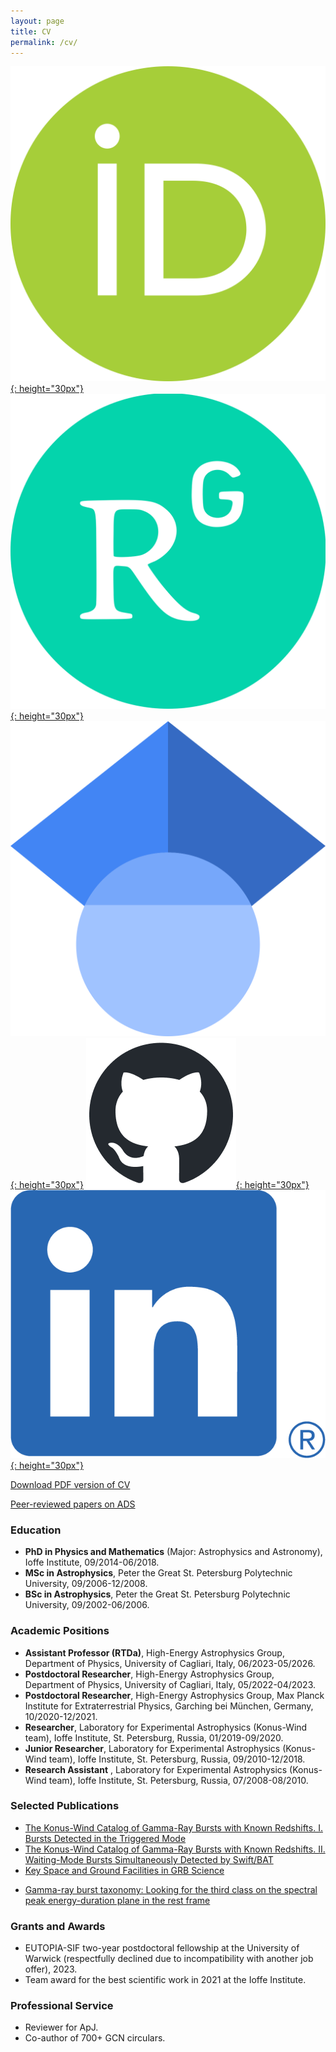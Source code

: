 ```yaml
---
layout: page
title: CV
permalink: /cv/
---
```


[![ORCID](assets/images/ORCID_iD.svg.png){: height="30px"}](https://orcid.org/0000-0003-0292-6221)
[![ResearchGate](assets/images/ResearchGate_icon_SVG.svg.png){: height="30px"}](https://www.researchgate.net/profile/Anastasia-Tsvetkova)
[![Google Scholar](assets/images/Google_Scholar_logo.svg){: height="30px"}](https://scholar.google.fi/citations?hl=en&user=tWnsMS0AAAAJ)
[![GitHub](assets/images/github-mark.png){: height="30px"}](https://github.com/anastasia-tsvetkova)
[![LinkedIn](assets/images//LI-In-Bug.png){: height="30px"}](https://www.linkedin.com/in/anastasia-tsvetkova-a17196192?utm_source=share&utm_campaign=share_via&utm_content=profile&utm_medium=ios_app)



[Download PDF version of CV](/assets/docs/cv.pdf)

[Peer-reviewed papers on ADS](https://ui.adsabs.harvard.edu/public-libraries/Pkam8mgQQHuv1FsdqrzuBQ)

### Education
- **PhD in Physics and Mathematics** (Major: Astrophysics and Astronomy), Ioffe Institute, 09/2014-06/2018.
- **MSc in Astrophysics**, Peter the Great St. Petersburg Polytechnic University, 09/2006-12/2008.
- **BSc in Astrophysics**, Peter the Great St. Petersburg Polytechnic University, 09/2002-06/2006.

### Academic Positions
- **Assistant Professor (RTDa)**, High-Energy Astrophysics Group, Department of Physics, University of
Cagliari, Italy, 06/2023-05/2026.
- **Postdoctoral Researcher**, High-Energy Astrophysics Group, Department of Physics, University of
Cagliari, Italy, 05/2022-04/2023.
- **Postdoctoral Researcher**, High-Energy Astrophysics Group, Max Planck Institute for Extraterrestrial Physics, Garching bei München, Germany, 10/2020-12/2021.
- **Researcher**, Laboratory for Experimental Astrophysics (Konus-Wind team), Ioffe Institute, St. Petersburg, Russia, 01/2019-09/2020.
- **Junior Researcher**, Laboratory for Experimental Astrophysics (Konus-Wind team), Ioffe Institute, St. Petersburg, Russia, 09/2010-12/2018.
- **Research Assistant** , Laboratory for Experimental Astrophysics (Konus-Wind team), Ioffe Institute, St. Petersburg, Russia, 07/2008-08/2010.

### Selected Publications
- [The Konus-Wind Catalog of Gamma-Ray Bursts with Known Redshifts. I. Bursts Detected in the Triggered Mode](https://ui.adsabs.harvard.edu/abs/2017ApJ...850..161T/abstract)
- [The Konus-Wind Catalog of Gamma-Ray Bursts with Known Redshifts. II. Waiting-Mode Bursts Simultaneously Detected by Swift/BAT](https://ui.adsabs.harvard.edu/abs/2021ApJ...908...83T/abstract)
- [Key Space and Ground Facilities in GRB Science](https://ui.adsabs.harvard.edu/abs/2022Univ....8..373T/abstract)
<!-- - [A Concept of Assessment of LIV Tests with THESEUS Using the Gamma-Ray Bursts Detected by Fermi/GBM](https://ui.adsabs.harvard.edu/abs/2023Univ....9..359T/abstract) -->
- [Gamma-ray burst taxonomy: Looking for the third class on the spectral peak energy-duration plane in the rest frame](https://ui.adsabs.harvard.edu/abs/2025A%26A...698A.169T/abstract)

### Grants and Awards
- EUTOPIA-SIF two-year postdoctoral fellowship at the University of Warwick (respectfully declined due to incompatibility with another job offer), 2023.
- Team award for the best scientific work in 2021 at the Ioffe Institute.

### Professional Service
- Reviewer for ApJ.
- Co-author of 700+ GCN circulars.
<!-- - SOC for COSPAR 2026 -->
